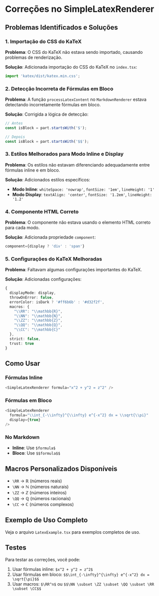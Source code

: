 # Correções no SimpleLatexRenderer

## Problemas Identificados e Soluções

### 1. Importação do CSS do KaTeX
**Problema**: O CSS do KaTeX não estava sendo importado, causando problemas de renderização.

**Solução**: Adicionada importação do CSS do KaTeX no `index.tsx`:
```typescript
import 'katex/dist/katex.min.css';
```

### 2. Detecção Incorreta de Fórmulas em Bloco
**Problema**: A função `processLatexContent` no `MarkdownRenderer` estava detectando incorretamente fórmulas em bloco.

**Solução**: Corrigida a lógica de detecção:
```typescript
// Antes
const isBlock = part.startsWith('$');

// Depois
const isBlock = part.startsWith('$$');
```

### 3. Estilos Melhorados para Modo Inline e Display
**Problema**: Os estilos não estavam diferenciando adequadamente entre fórmulas inline e em bloco.

**Solução**: Adicionados estilos específicos:
- **Modo Inline**: `whiteSpace: 'nowrap'`, `fontSize: '1em'`, `lineHeight: '1'`
- **Modo Display**: `textAlign: 'center'`, `fontSize: '1.2em'`, `lineHeight: '1.2'`

### 4. Componente HTML Correto
**Problema**: O componente não estava usando o elemento HTML correto para cada modo.

**Solução**: Adicionada propriedade `component`:
```typescript
component={display ? 'div' : 'span'}
```

### 5. Configurações do KaTeX Melhoradas
**Problema**: Faltavam algumas configurações importantes do KaTeX.

**Solução**: Adicionadas configurações:
```typescript
{
  displayMode: display,
  throwOnError: false,
  errorColor: isDark ? '#ff6b6b' : '#d32f2f',
  macros: {
    "\\RR": "\\mathbb{R}",
    "\\NN": "\\mathbb{N}",
    "\\ZZ": "\\mathbb{Z}",
    "\\QQ": "\\mathbb{Q}",
    "\\CC": "\\mathbb{C}"
  },
  strict: false,
  trust: true
}
```

## Como Usar

### Fórmulas Inline
```typescript
<SimpleLatexRenderer formula="x^2 + y^2 = z^2" />
```

### Fórmulas em Bloco
```typescript
<SimpleLatexRenderer 
  formula="\\int_{-\\infty}^{\\infty} e^{-x^2} dx = \\sqrt{\\pi}" 
  display={true} 
/>
```

### No Markdown
- **Inline**: Use `$formula$`
- **Bloco**: Use `$$formula$$`

## Macros Personalizados Disponíveis

- `\RR` → ℝ (números reais)
- `\NN` → ℕ (números naturais)
- `\ZZ` → ℤ (números inteiros)
- `\QQ` → ℚ (números racionais)
- `\CC` → ℂ (números complexos)

## Exemplo de Uso Completo

Veja o arquivo `LatexExample.tsx` para exemplos completos de uso.

## Testes

Para testar as correções, você pode:

1. Usar fórmulas inline: `$x^2 + y^2 = z^2$`
2. Usar fórmulas em bloco: `$$\int_{-\infty}^{\infty} e^{-x^2} dx = \sqrt{\pi}$$`
3. Usar macros: `$\RR^n$` ou `$$\NN \subset \ZZ \subset \QQ \subset \RR \subset \CC$$` 